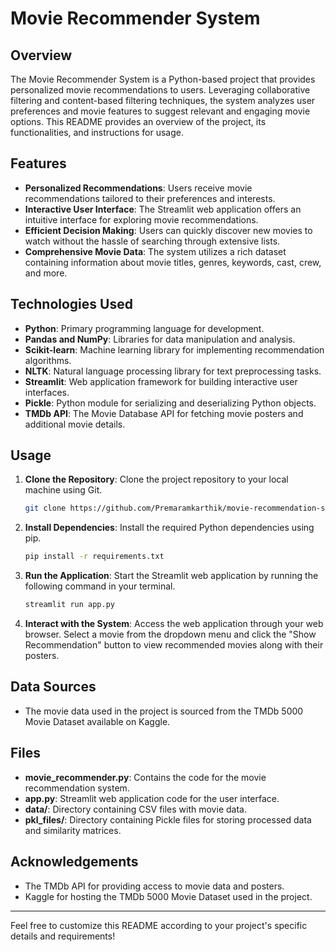 # Movie Recommender System

## Overview
The Movie Recommender System is a Python-based project that provides personalized movie recommendations to users. Leveraging collaborative filtering and content-based filtering techniques, the system analyzes user preferences and movie features to suggest relevant and engaging movie options. This README provides an overview of the project, its functionalities, and instructions for usage.

## Features
- **Personalized Recommendations**: Users receive movie recommendations tailored to their preferences and interests.
- **Interactive User Interface**: The Streamlit web application offers an intuitive interface for exploring movie recommendations.
- **Efficient Decision Making**: Users can quickly discover new movies to watch without the hassle of searching through extensive lists.
- **Comprehensive Movie Data**: The system utilizes a rich dataset containing information about movie titles, genres, keywords, cast, crew, and more.

## Technologies Used
- **Python**: Primary programming language for development.
- **Pandas and NumPy**: Libraries for data manipulation and analysis.
- **Scikit-learn**: Machine learning library for implementing recommendation algorithms.
- **NLTK**: Natural language processing library for text preprocessing tasks.
- **Streamlit**: Web application framework for building interactive user interfaces.
- **Pickle**: Python module for serializing and deserializing Python objects.
- **TMDb API**: The Movie Database API for fetching movie posters and additional movie details.

## Usage
1. **Clone the Repository**: Clone the project repository to your local machine using Git.
   ```bash
   git clone https://github.com/Premaramkarthik/movie-recommendation-system.git
   ```
   
2. **Install Dependencies**: Install the required Python dependencies using pip.
   ```bash
   pip install -r requirements.txt
   ```
   
3. **Run the Application**: Start the Streamlit web application by running the following command in your terminal.
   ```bash
   streamlit run app.py
   ```
   
4. **Interact with the System**: Access the web application through your web browser. Select a movie from the dropdown menu and click the "Show Recommendation" button to view recommended movies along with their posters.

## Data Sources
- The movie data used in the project is sourced from the TMDb 5000 Movie Dataset available on Kaggle.

## Files
- **movie_recommender.py**: Contains the code for the movie recommendation system.
- **app.py**: Streamlit web application code for the user interface.
- **data/**: Directory containing CSV files with movie data.
- **pkl_files/**: Directory containing Pickle files for storing processed data and similarity matrices.

## Acknowledgements
- The TMDb API for providing access to movie data and posters.
- Kaggle for hosting the TMDb 5000 Movie Dataset used in the project.


---

Feel free to customize this README according to your project's specific details and requirements!
